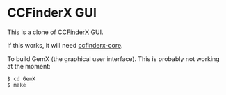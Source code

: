CCFinderX GUI
=============

This is a clone of [CCFinderX][1] GUI.

If this works, it will need [ccfinderx-core][2].

To build GemX (the graphical user interface). This is probably not working at the moment:

    $ cd GemX
    $ make

  [1]: http://www.ccfinder.net/ccfinderxos.html
  [2]: https://github.com/petersenna/ccfinderx-gui
